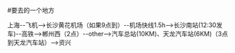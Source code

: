 #要去的一个地方

上海--飞机-->长沙黄花机场（如果9点到）--机场快线1.5h-->长沙南站(12:30发车)--高铁-->郴州西（2点）--other-->汽车总站(10KM)、天龙汽车站(6KM)（3点到天龙汽车站）-->资兴